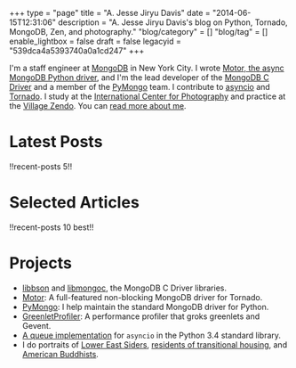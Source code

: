 +++
type = "page"
title = "A. Jesse Jiryu Davis"
date = "2014-06-15T12:31:06"
description = "A. Jesse Jiryu Davis's blog on Python, Tornado, MongoDB, Zen, and photography."
"blog/category" = []
"blog/tag" = []
enable_lightbox = false
draft = false
legacyid = "539dca4a5393740a0a1cd247"
+++

<p>I'm a staff engineer at <a href="http://mongodb.com">MongoDB</a> in New York City. I wrote <a href="http://motor.readthedocs.org/">Motor, the async MongoDB Python driver</a>, and I'm the lead developer of the <a href="http://api.mongodb.org/c/current/">MongoDB C Driver</a> and a member of the <a href="http://api.mongodb.org/python/current/">PyMongo</a> team. I contribute to <a href="https://docs.python.org/3/library/asyncio.html">asyncio</a> and <a href="http://www.tornadoweb.org/">Tornado</a>. I study at the <a href="http://icp.edu/school">International Center for Photography</a> and practice at the <a href="http://villagezendo.org/">Village Zendo</a>. You can <a href="/blog/about/">read more about me</a>.</p>
<h1 id="latest-posts">Latest Posts</h1>
<p>!!recent-posts 5!!</p>
<h1 id="selected-articles">Selected Articles</h1>
<p>!!recent-posts 10 best!!</p>
<h1 id="projects">Projects</h1>
<ul>
<li><a href="https://github.com/mongodb/libbson">libbson</a> and <a href="https://github.com/mongodb/mongo-c-driver">libmongoc</a>, the MongoDB C Driver libraries.</li>
<li><a href="/motor/">Motor</a>: A full-featured non-blocking MongoDB driver for Tornado.</li>
<li><a href="http://pypi.python.org/pypi/pymongo/">PyMongo</a>: I help maintain the standard MongoDB driver for Python.</li>
<li><a href="/blog/greenletprofiler/">GreenletProfiler</a>: A performance profiler that groks greenlets and Gevent.</li>
<li><a href="https://codereview.appspot.com/7751044/">A queue implementation</a> for <code>asyncio</code> in the Python 3.4 standard library.</li>
<li>I do portraits of <a href="/photography/lower-east-side/">Lower East Siders</a>, <a href="/photography/homeless-shelters/">residents of transitional housing</a>, and <a href="/photography/new-york-city-zen/">American
Buddhists</a>.</li>
</ul>
    